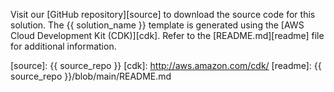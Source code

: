 Visit our [GitHub repository][source] to download the source code for this solution. The {{ solution_name }} template is generated using the [AWS Cloud Development Kit (CDK)][cdk]. Refer to the [README.md][readme] file for additional information.

[source]: {{ source_repo }}
[cdk]: http://aws.amazon.com/cdk/
[readme]: {{ source_repo }}/blob/main/README.md
